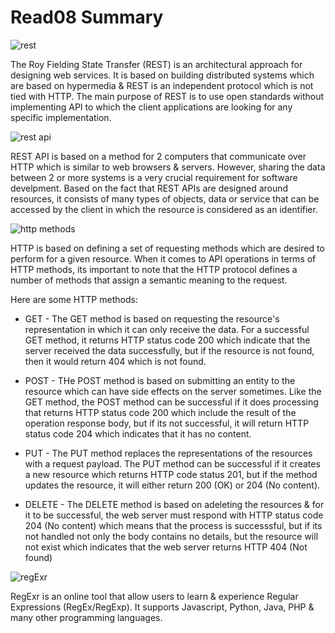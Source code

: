 # Read08 Summary

![rest](https://networkinterview.com/wp-content/uploads/2021/06/REST-DP.jpg)

The Roy Fielding State Transfer (REST) is an architectural approach for designing web services. It is based on building distributed systems which are based on hypermedia & REST is an independent protocol which is not tied with HTTP. The main purpose of REST is to use open standards without implementing API to which the client applications are looking for any specific implementation.

![rest api](https://www.astera.com/wp-content/uploads/2020/01/rest.png)

REST API is based on a method for 2 computers that communicate over HTTP which is similar to web browsers & servers. However, sharing the data between 2 or more systems is a very crucial requirement for software develpment. Based on the fact that REST APIs are designed around resources, it consists of many types of objects, data or service that can be accessed by the client in which the resource is considered as an identifier.

![http methods](https://user-images.githubusercontent.com/4013025/48322141-cf7af680-e604-11e8-8a76-ae4d92a83793.png)

HTTP is based on defining a set of requesting methods which are desired to perform for a given resource. When it comes to API operations in terms of HTTP methods, its important to note that the HTTP protocol defines a number of methods that assign a semantic meaning to the request.

Here are some HTTP methods:

* GET - The GET method is based on requesting the resource's representation in which it can only receive the data. For a successful GET method, it returns HTTP status code 200 which indicate that the server received the data successfully, but if the resource is not found, then it would return 404 which is not found.

* POST - THe POST method is based on submitting an entity to the resource which can have side effects on the server sometimes. Like the GET method, the POST method can be successful if it does processing that returns HTTP status code 200 which include the result of the operation response body, but if its not successful, it will return HTTP status code 204 which indicates that it has no content.

* PUT - The PUT method replaces the representations of the resources with a request payload. The PUT method can be successful if it creates a new resource which returns HTTP code status 201, but if the method updates the resource, it will either return 200 (OK) or 204 (No content).

* DELETE - The DELETE method is based on adeleting the resources & for it to be successful, the web server must respond with HTTP status code 204 (No content) which means that the process is successsful, but if its not handled not only the body contains no details, but the resource will not exist which indicates that the web server returns HTTP 404 (Not found)

![regExr](https://regexr.com/assets/card.png)

RegExr is an online tool that allow users to learn & experience Regular Expressions (RegEx/RegExp). It supports Javascript, Python, Java, PHP & many other programming languages.
